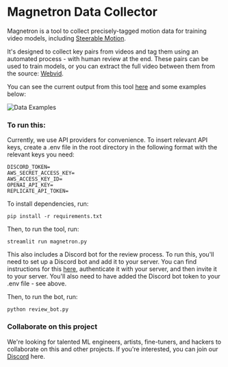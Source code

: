 # Magnetron Data Collector

Magnetron is a tool to collect precisely-tagged motion data for training video models, including [Steerable Motion](https://github.com/banodoco/steerable-motion).

It's designed to collect key pairs from videos and tag them using an automated process - with human review at the end. These pairs can be used to train models, or you can extract the full video between them from the source: [Webvid](https://maxbain.com/webvid-dataset/).

You can see the current output from this tool [here](https://magnetron-output.streamlit.app/) and some examples below:

![Data Examples](https://banodoco.s3.amazonaws.com/data_examples.webp)

### To run this:

Currently, we use API providers for convenience. To insert relevant API keys, create a .env file in the root directory in the following format with the relevant keys you need:

```
DISCORD_TOKEN=
AWS_SECRET_ACCESS_KEY=
AWS_ACCESS_KEY_ID=
OPENAI_API_KEY=
REPLICATE_API_TOKEN=
```

To install dependencies, run:

```
pip install -r requirements.txt
```

Then, to run the tool, run:

```
streamlit run magnetron.py
```

This also includes a Discord bot for the review process. To run this, you'll need to set up a Discord bot and add it to your server. You can find instructions for this [here](https://discord.com/developers/applications/), authenticate it with your server, and then invite it to your server. You'll also need to have added the Discord bot token to your .env file - see above.

Then, to run the bot, run:

```
python review_bot.py
```

### Collaborate on this project

We're looking for talented ML engineers, artists, fine-tuners, and hackers to collaborate on this and other projects. If you're interested, you can join our [Discord](https://discord.gg/KRVwb83hq7) here.